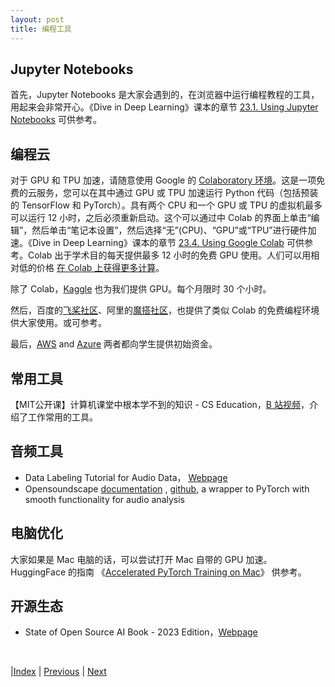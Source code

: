 ```yaml
---
layout: post
title: 编程工具
---
```


## Jupyter Notebooks
首先，Jupyter Notebooks 是大家会遇到的，在浏览器中运行编程教程的工具，用起来会非常开心。《Dive in Deep Learning》课本的章节 [23.1. Using Jupyter Notebooks](https://d2l.ai/chapter_appendix-tools-for-deep-learning/jupyter.html) 可供参考。

## 编程云

对于 GPU 和 TPU 加速，请随意使用 Google 的 [Colaboratory 环境](https://colab.research.google.com/)。这是一项免费的云服务，您可以在其中通过 GPU 或 TPU 加速运行 Python 代码（包括预装的 TensorFlow 和 PyTorch）。具有两个 CPU 和一个 GPU 或 TPU 的虚拟机最多可以运行 12 小时，之后必须重新启动。这个可以通过中 Colab 的界面上单击“编辑”，然后单击“笔记本设置”，然后选择“无”(CPU)、“GPU”或“TPU”进行硬件加速。《Dive in Deep Learning》课本的章节 [23.4. Using Google Colab](https://d2l.ai/chapter_appendix-tools-for-deep-learning/colab.html) 可供参考。Colab 出于学术目的每天提供最多 12 小时的免费 G​​PU 使用。人们可以用相对低的价格 [在 Colab 上获得更多计算](https://medium.com/@yufengg/how-to-upgrade-colab-with-more-compute-64d53a9b05dc)。

除了 Colab，[Kaggle](https://www.kaggle.com/general/108481) 也为我们提供 GPU。每个月限时 30 个小时。

然后，百度的[飞桨社区](https://aistudio.baidu.com/index)、阿里的[魔搭社区](https://modelscope.cn/home)，也提供了类似 Colab 的免费编程环境供大家使用。或可参考。

最后，[AWS](https://aws.amazon.com/education/awseducate/) and [Azure](https://azure.microsoft.com/en-us/free/students/) 两者都向学生提供初始资金。

## 常用工具

【MIT公开课】计算机课堂中根本学不到的知识 - CS Education，[B 站视频](https://www.bilibili.com/video/BV1XN4y187zp)，介绍了工作常用的工具。

## 音频工具

- Data Labeling Tutorial for Audio Data， [Webpage](https://towardsdatascience.com/how-to-label-audio-for-deep-learning-in-4-simple-steps-6a2c33b343e6)
- Opensoundscape [documentation](http://opensoundscape.org/en/latest/) , [github](https://github.com/kitzeslab/opensoundscape), a wrapper to PyTorch with smooth functionality for audio analysis


## 电脑优化

大家如果是 Mac 电脑的话，可以尝试打开 Mac 自带的 GPU 加速。HuggingFace 的指南 《[Accelerated PyTorch Training on Mac](https://huggingface.co/docs/accelerate/usage_guides/mps)》 供参考。

## 开源生态

- State of Open Source AI Book - 2023 Edition，[Webpage](https://book.premai.io/state-of-open-source-ai/)

<br/>

|[Index](./) | [Previous](29-web) | [Next](50-project)

